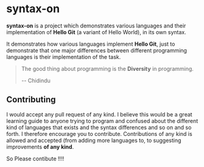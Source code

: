 # syntax-on

**syntax-on** is a project which demonstrates various languages and their 
implementation of **Hello Git** (a variant of Hello World), in its own
syntax.

It demonstrates how various languages implement **Hello Git**, just to
demonstrate that one major differences between different programming languages 
is their implementation of the task.

> The good thing about programming is the **Diversity** in programming.
>
> -- Chidindu

## Contributing

I would accept any pull request of any kind. I believe this would be a great learning guide to anyone trying to program and confused about the different kind of languages that exists and the syntax differences and so on and so forth. I therefore encourage you to contribute. Contributions of any kind is allowed and accepted (from adding more languages to, to suggesting improvements **of any kind**.

So Please contibute !!!!

